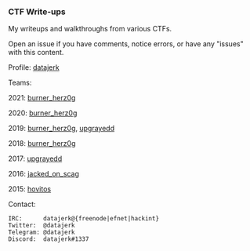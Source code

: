 ### CTF Write-ups

My writeups and walkthroughs from various CTFs.

Open an issue if you have comments, notice errors, or have any "issues" with this content.

Profile: [datajerk](https://ctftime.org/user/63000)

Teams: 

2021: [burner_herz0g](https://ctftime.org/team/63292)

2020: [burner_herz0g](https://ctftime.org/team/63292)

2019: [burner_herz0g](https://ctftime.org/team/63292), [upgrayedd](https://ctftime.org/team/84916)

2018: [burner_herz0g](https://ctftime.org/team/63292)

2017: [upgrayedd](https://ctftime.org/team/84916)

2016: [jacked\_on\_scag](https://ctftime.org/team/27642)

2015: [hovitos](https://ctftime.org/team/17013)

Contact:

```
IRC:      datajerk@{freenode|efnet|hackint}
Twitter:  @datajerk
Telegram: @datajerk
Discord:  datajerk#1337
```
